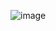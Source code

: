 ![image](https://user-images.githubusercontent.com/88024587/227174786-eac5604e-1acf-494f-b689-7505381148c6.png)

